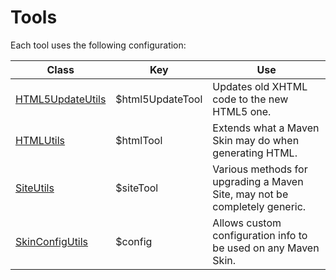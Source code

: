 # Tools

Each tool uses the following configuration:

|Class|Key|Use|
|---|---|---|
|[HTML5UpdateUtils][html5-update-javadoc]|$html5UpdateTool|Updates old XHTML code to the new HTML5 one.|
|[HTMLUtils][html-utils-javadoc]|$htmlTool|Extends what a Maven Skin may do when generating HTML.|
|[SiteUtils][site-utils-javadoc]|$siteTool|Various methods for upgrading a Maven Site, may not be completely generic.|
|[SkinConfigUtils][skin-config-javadoc]|$config|Allows custom configuration info to be used on any Maven Skin.|

[html5-update-javadoc]: ./apidocs/com/wandrell/velocity/tool/Html5UpdateUtils.html
[html-utils-javadoc]: ./apidocs/com/wandrell/velocity/tool/HtmlUtils.html
[site-utils-javadoc]: ./apidocs/com/wandrell/velocity/tool/SiteUtils.html
[skin-config-javadoc]: ./apidocs/com/wandrell/velocity/tool/SkinConfigUtils.html

[docs-skin]: https://github.com/Bernardo-MG/docs-maven-skin